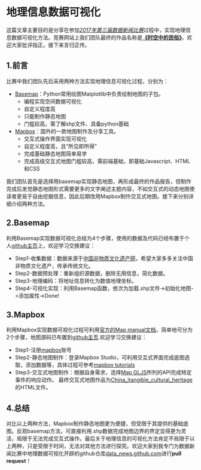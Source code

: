 # 地理信息数据可视化
这篇文章主要目的是分享在参加[_2017年第三届数据新闻比赛_](http://www.dydata.io/article/p/859985004227338240)过程中，实现地理信息数据可视化方法。竞赛网站上我们团队最终的作品名称是[**《时空中的民俗》**](http://www.dydata.io/article/p/897485299022766080)，欢迎大家批评指正。接下来言归正传。
## 1.前言
比赛中我们团队先后采用两种方法实现地理信息可视化过程，分别为：
- [Basemap](http://matplotlib.org/basemap/)：Python常用绘图Matplotlib中负责绘制地图的子包。
  - 编程实现空间数据可视化
  - 自定义程度高
  - 只能制作静态地图
  - 门槛较高，需了解shp文件、具备python基础
- [Mapbox](https://en.wikipedia.org/wiki/Mapbox)：国外的一款地图制作及分享工具。
  - 交互式操作界面实现可视化
  - 自定义程度高，且“所见即所得”
  - 完成基础静态地图简单易学
  - 完成高级交互式地图门槛较高，需前端基础，即基础Javascript、HTML和CSS

我们团队首先是选择用basemap实现静态地图，再形成最终的作品报告，但制作完成后发觉静态地图形式需要更多的文字阐述主题内容，不如交互式的动态地图使读者更易于自由挖掘信息，因此后期改用Mapbox制作交互式地图。接下来分别详细介绍两种方法。
## 2.Basemap
利用Basemap实现数据可视化总结为4个步骤，使用的数据及代码已经布置于个人[github主页](https://github.com/Bingohong/data_news.github.com/tree/Static_Map_Basemap)上，欢迎学习交换建议：
- Step1-收集数据：数据来源于[中国非物质文化遗产网](http://www.ihchina.cn/)，希望大家多多关注中国非物质文化遗产，传承传统文化。
- Step2-数据预处理：重新组织源数据，删除无用信息，简化数据。
- Step3-地理编码：将地址信息转化为数值地理坐标。
- Step4-可视化实现：利用Basemap函数，依次为加载.shp文件->初始化地图->添加属性->Done!

## 3.Mapbox
利用Mapbox实现数据可视化过程可利用[官方的Map manual文档](https://www.mapbox.com/help/studio-manual/)，简单地可分为2个步骤，地图源码已布置到[github主页](https://github.com/Bingohong/data_news.github.com/blob/gh-pages/China_itangible_cultural_heritage.html).欢迎学习交换建议：
- Step1-注册[mapbox](https://www.mapbox.com)账号
- Step2-静态地图制作：登录Mapbox Studio，可利用交互式界面完成底图选取，添加数据等，具体过程可参考[mapbox tutorials](https://www.mapbox.com/help/studio-manual-tutorials/)
- Step3-交互式地图制作：根据自身需求，选择[Map GLJS](https://www.mapbox.com/mapbox-gl-js/api/)所列的API完成特定事件的响应动作。
最终交互式地图作品为[China_itangible_cultural_heritage](https://bingohong.github.io/data_news.github.com/China_itangible_cultural_heritage.html)的HTML文件。

## 4.总结
对比以上两种方法，Mapbox制作静态地图更为便捷，但受限于其提供的基础底图。反观basemap方法，可直接利用.shp数据完成地图边界的界定显得更为灵活，局限于无法完成交互式操作。最后关于地理信息的可视化方法肯定不局限于以上两种，只是受限于时间，无法对其他方法进行探究。欢迎大家到我专门为数据新闻比赛中地理数据可视化开辟的github仓库[data_news.github.com](https://github.com/Bingohong/data_news.github.com/tree/master)进行**pull request**！
